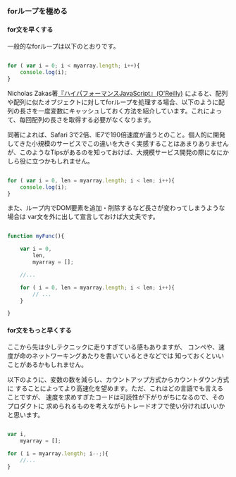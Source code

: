 ### forループを極める

#### for文を早くする

一般的なforループは以下のとおりです。

```js

for ( var i = 0; i < myarray.length; i++){
	console.log(i);
}

```

Nicholas Zakas著<a href="http://www.amazon.co.jp/gp/product/487311490X/ref=as_li_ss_tl?ie=UTF8&camp=247&creative=7399&creativeASIN=487311490X&linkCode=as2&tag=kenjuw-22">『ハイパフォーマンスJavaScript』(O'Reilly)</a><img src="http://ir-jp.amazon-adsystem.com/e/ir?t=kenjuw-22&l=as2&o=9&a=487311490X" width="1" height="1" border="0" alt="" style="border:none !important; margin:0px !important;" />
によると、配列や配列に似たオブジェクトに対してforループを処理する場合、以下のように配列の長さを一度変数にキャッシュしておく方法を紹介しています。これによって、毎回配列の長さを取得する必要がなくなります。

同著によれば、Safari 3で2倍、IE7で190倍速度が違うとのこと。個人的に開発してきた小規模のサービスでこの違いを大きく実感することはあまりありませんが、このようなTipsがあるのを知っておけば、大規模サービス開発の際になにかしら役に立つかもしれません。

```js

for ( var i = 0, len = myarray.length; i < len; i++){
	console.log(i);
}

```

また、ループ内でDOM要素を追加・削除するなど長さが変わってしまうような場合は
var文を外に出して宣言しておけば大丈夫です。

```js

function myFunc(){

	var i = 0,
		len,
		myarray = [];

	//...

	for ( i = 0, len = myarray.length; i < len; i++){
		// ...
	}

}


```

#### for文をもっと早くする

ここから先は少しテクニックに走りすぎている感もありますが、
コンペや、速度が命のネットワーキングあたりを書いているときなどでは
知っておくといいことがあるかもしれません。

以下のように、変数の数を減らし、カウントアップ方式からカウントダウン方式に
することによってより高速化を望めます。ただ、これはどの言語でも言えることですが、
速度を求めすぎたコードは可読性が下がりがちになるので、そのプロダクトに
求められるものを考えながらトレードオフで使い分ければいいかと思います。

```js

var i,
	myarray = [];

for ( i = myarray.length; i--;){
	//...
}

```
